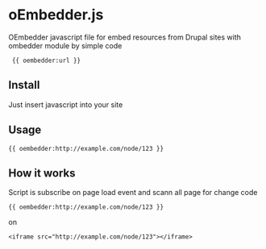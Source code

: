 oEmbedder.js
===========

OEmbedder javascript file for embed resources from Drupal sites with ombedder module by simple code

```
 {{ oembedder:url }}
```

## Install

Just insert javascript into your site 

## Usage

```
{{ oembedder:http://example.com/node/123 }}
```

## How it works

Script is subscribe on page load event and scann all page for change code

```
{{ oembedder:http://example.com/node/123 }} 
```

on

```
<iframe src="http://example.com/node/123"></iframe>
```
 
